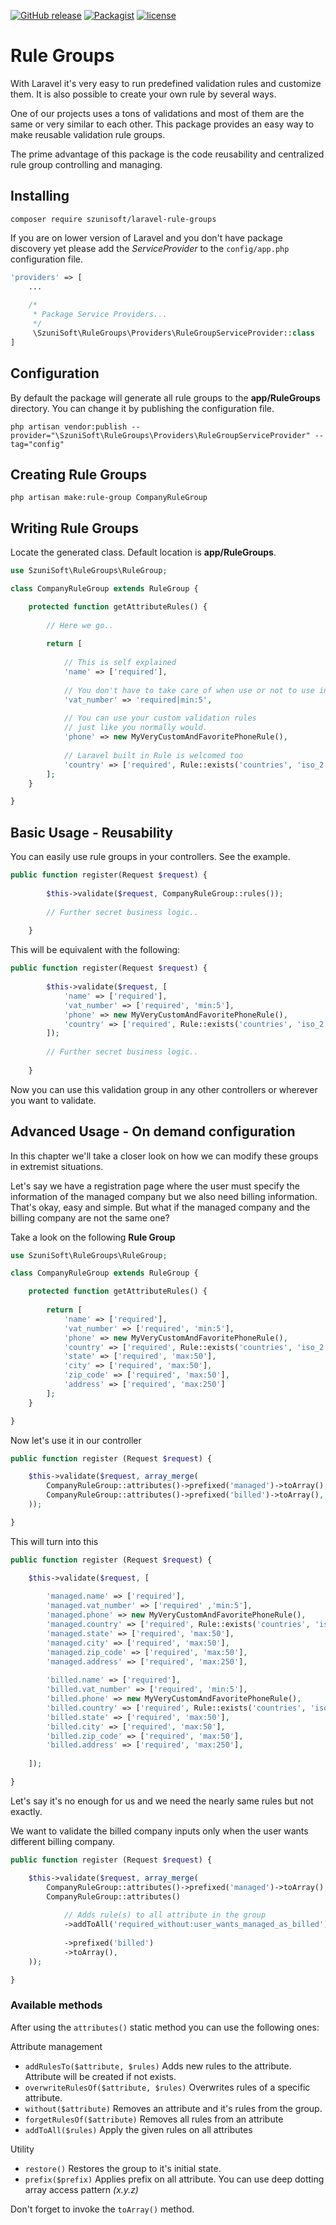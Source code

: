 [![GitHub release](https://img.shields.io/github/release/SzuniSOFT/laravel-rule-groups.svg?style=for-the-badge)](https://github.com/SzuniSOFT/laravel-rule-groups/releases)
[![Packagist](https://img.shields.io/packagist/dt/szunisoft/laravel-rule-groups.svg?style=for-the-badge)](https://packagist.org/packages/szunisoft/laravel-rule-groups)
[![license](https://img.shields.io/github/license/szunisoft/laravel-rule-groups.svg?style=for-the-badge)](https://github.com/SzuniSOFT/laravel-rule-groups)

# Rule Groups

With Laravel it's very easy to run predefined validation rules and customize them. It is also possible to create your own rule by several ways.

One of our projects uses a tons of validations and most of them are the same or very similar to each other.
This package provides an easy way to make reusable validation rule groups.

The prime advantage of this package is the code reusability and centralized rule group controlling and managing.

## Installing

```
composer require szunisoft/laravel-rule-groups
``` 
If you are on lower version of Laravel and you don't have package discovery yet please add the *ServiceProvider* to the ```config/app.php``` configuration file.

```php
'providers' => [
    ...
    
    /*
     * Package Service Providers...
     */
     \SzuniSoft\RuleGroups\Providers\RuleGroupServiceProvider::class
]
```

## Configuration
By default the package will generate all rule groups to the **app/RuleGroups** directory. You can change it by publishing the configuration file.

```
php artisan vendor:publish --provider="\SzuniSoft\RuleGroups\Providers\RuleGroupServiceProvider" --tag="config"
```

## Creating Rule Groups

```
php artisan make:rule-group CompanyRuleGroup
```

## Writing Rule Groups

Locate the generated class. Default location is **app/RuleGroups**.

```php
use SzuniSoft\RuleGroups\RuleGroup;

class CompanyRuleGroup extends RuleGroup {

    protected function getAttributeRules() {
        
        // Here we go..
        
        return [
        
            // This is self explained
            'name' => ['required'],
            
            // You don't have to take care of when use or not to use inline formats
            'vat_number' => 'required|min:5',
            
            // You can use your custom validation rules 
            // just like you normally would.
            'phone' => new MyVeryCustomAndFavoritePhoneRule(),
            
            // Laravel built in Rule is welcomed too
            'country' => ['required', Rule::exists('countries', 'iso_2')],
        ];
    }

}
```

## Basic Usage - Reusability

You can easily use rule groups in your controllers. See the example.

```php
public function register(Request $request) {
    
        $this->validate($request, CompanyRuleGroup::rules());
        
        // Further secret business logic..
    
    }
```

This will be equivalent with the following:

```php
public function register(Request $request) {
    
        $this->validate($request, [
            'name' => ['required'],
            'vat_number' => ['required', 'min:5'],
            'phone' => new MyVeryCustomAndFavoritePhoneRule(),
            'country' => ['required', Rule::exists('countries', 'iso_2')],
        ]);
        
        // Further secret business logic..
    
    }
```

Now you can use this validation group in any other controllers or wherever you want to validate.

## Advanced Usage - On demand configuration

In this chapter we'll take a closer look on how we can modify these groups in extremist situations.

Let's say we have a registration page where the user must specify the information of the managed company but we also need billing information.
That's okay, easy and simple. But what if the managed company and the billing company are not the same one?

Take a look on the following **Rule Group**

```php
use SzuniSoft\RuleGroups\RuleGroup;

class CompanyRuleGroup extends RuleGroup {

    protected function getAttributeRules() {
        
        return [
            'name' => ['required'],
            'vat_number' => ['required', 'min:5'],
            'phone' => new MyVeryCustomAndFavoritePhoneRule(),
            'country' => ['required', Rule::exists('countries', 'iso_2')],
            'state' => ['required', 'max:50'],
            'city' => ['required', 'max:50'],
            'zip_code' => ['required', 'max:50'],
            'address' => ['required', 'max:250']
        ];
    }

}
```

Now let's use it in our controller

```php
public function register (Request $request) {

    $this->validate($request, array_merge(
        CompanyRuleGroup::attributes()->prefixed('managed')->toArray(),
        CompanyRuleGroup::attributes()->prefixed('billed')->toArray(),
    ));

}
```
This will turn into this

```php
public function register (Request $request) {

    $this->validate($request, [
        
        'managed.name' => ['required'],
        'managed.vat_number' => ['required' ,'min:5'],
        'managed.phone' => new MyVeryCustomAndFavoritePhoneRule(),
        'managed.country' => ['required', Rule::exists('countries', 'iso_2')],
        'managed.state' => ['required', 'max:50'],
        'managed.city' => ['required', 'max:50'],
        'managed.zip_code' => ['required', 'max:50'],
        'managed.address' => ['required', 'max:250'],
        
        'billed.name' => ['required'],
        'billed.vat_number' => ['required', 'min:5'],
        'billed.phone' => new MyVeryCustomAndFavoritePhoneRule(),
        'billed.country' => ['required', Rule::exists('countries', 'iso_2')],
        'billed.state' => ['required', 'max:50'],
        'billed.city' => ['required', 'max:50'],
        'billed.zip_code' => ['required', 'max:50'],
        'billed.address' => ['required', 'max:250'],
    
    ]);

}
```

Let's say it's no enough for us and we need the nearly same rules but not exactly.

We want to validate the billed company inputs only when the user wants different billing company.

```php
public function register (Request $request) {

    $this->validate($request, array_merge(
        CompanyRuleGroup::attributes()->prefixed('managed')->toArray(),
        CompanyRuleGroup::attributes()
        
            // Adds rule(s) to all attribute in the group
            ->addToAll('required_without:user_wants_managed_as_billed')
            
            ->prefixed('billed')
            ->toArray(),
    ));

}
```

### Available methods
After using the ```attributes()``` static method you can use the following ones:

Attribute management
- ``addRulesTo($attribute, $rules)`` Adds new rules to the attribute. Attribute will be created if not exists.
- ``overwriteRulesOf($attribute, $rules)`` Overwrites rules of a specific attribute.
- ``without($attribute)`` Removes an attribute and it's rules from the group.
- ``forgetRulesOf($attribute)`` Removes all rules from an attribute
- ``addToAll($rules)`` Apply the given rules on all attributes

Utility
- ``restore()`` Restores the group to it's initial state.
- ``prefix($prefix)`` Applies prefix on all attribute. You can use deep dotting array access pattern *(x.y.z)*

Don't forget to invoke the ```toArray()``` method.